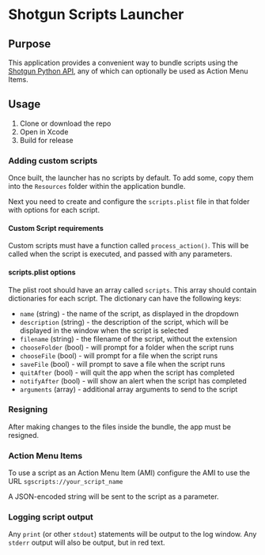 # Shotgun Scripts Launcher

## Purpose
This application provides a convenient way to bundle scripts using the [Shotgun Python API](https://github.com/shotgunsoftware/python-api), any of which can optionally be used as Action Menu Items.

## Usage
1. Clone or download the repo
1. Open in Xcode
1. Build for release

### Adding custom scripts
Once built, the launcher has no scripts by default. To add some, copy them into the `Resources` folder within the application bundle.

Next you need to create and configure the `scripts.plist` file in that folder with options for each script.

#### Custom Script requirements
Custom scripts must have a function called `process_action()`. This will be called when the script is executed, and passed with any parameters.

#### scripts.plist options
The plist root should have an array called `scripts`. This array should contain dictionaries for each script. The dictionary can have the following keys:

- `name` (string) - the name of the script, as displayed in the dropdown
- `description` (string) - the description of the script, which will be displayed in the window when the script is selected
- `filename` (string) - the filename of the script, without the extension
- `chooseFolder` (bool) - will prompt for a folder when the script runs
- `chooseFile` (bool) - will prompt for a file when the script runs
- `saveFile` (bool) - will prompt to save a file when the script runs
- `quitAfter` (bool) - will quit the app when the script has completed
- `notifyAfter` (bool) - will show an alert when the script has completed
- `arguments` (array) - additional array arguments to send to the script


### Resigning
After making changes to the files inside the bundle, the app must be resigned.

### Action Menu Items
To use a script as an Action Menu Item (AMI) configure the AMI to use the URL `sgscripts://your_script_name`

A JSON-encoded string will be sent to the script as a parameter.

### Logging script output
Any `print` (or other `stdout`) statements will be output to the log window. Any `stderr` output will also be output, but in red text.
